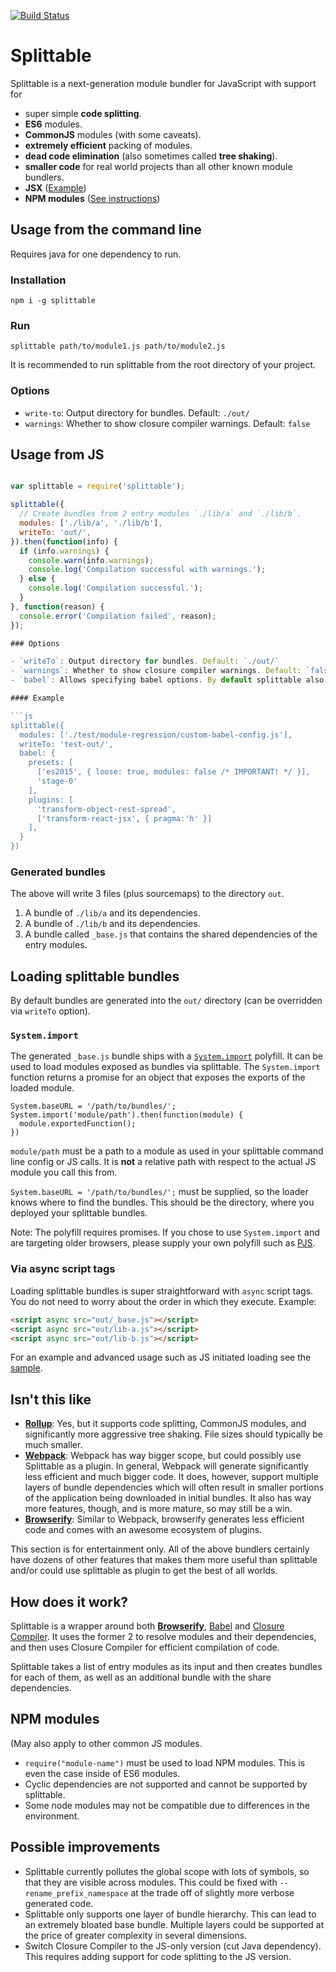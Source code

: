 [![Build Status](https://travis-ci.org/cramforce/splittable.svg?branch=master)](https://travis-ci.org/cramforce/splittable)

# Splittable

Splittable is a next-generation module bundler for JavaScript with support for

- super simple **code splitting**.
- **ES6** modules.
- **CommonJS** modules (with some caveats).
- **extremely efficient** packing of modules.
- **dead code elimination** (also sometimes called **tree shaking**).
- **smaller code** for real world projects than all other known module bundlers.
- **JSX** ([Example](./sample/lib/react-component.js))
- **NPM modules** ([See instructions](#npm-modules))

## Usage from the command line

Requires java for one dependency to run.

### Installation

`npm i -g splittable`

### Run

`splittable path/to/module1.js path/to/module2.js`

It is recommended to run splittable from the root directory of your project.

### Options

- `write-to`: Output directory for bundles. Default: `./out/`
- `warnings`: Whether to show closure compiler warnings. Default: `false`

## Usage from JS

```js

var splittable = require('splittable');

splittable({
  // Create bundles from 2 entry modules `./lib/a` and `./lib/b`.
  modules: ['./lib/a', './lib/b'],
  writeTo: 'out/',
}).then(function(info) {
  if (info.warnings) {
    console.warn(info.warnings);
    console.log('Compilation successful with warnings.');
  } else {
    console.log('Compilation successful.');
  }
}, function(reason) {
  console.error('Compilation failed', reason);
});

### Options

- `writeTo`: Output directory for bundles. Default: `./out/`
- `warnings`: Whether to show closure compiler warnings. Default: `false`
- `babel`: Allows specifying babel options. By default splittable also reads from your `.babelrc`. Please note, though. We highly recommend turning off transpilation of ES6 modules. Otherwise the generated code will be very poor (splittable compiles ES6 modules at a later stage).

#### Example

```js
splittable({
  modules: ['./test/module-regression/custom-babel-config.js'],
  writeTo: 'test-out/',
  babel: {
    presets: [
      ['es2015', { loose: true, modules: false /* IMPORTANT! */ }],
      'stage-0'
    ],
    plugins: [
      'transform-object-rest-spread',
      ['transform-react-jsx', { pragma:'h' }]
    ],
  }
})
```

### Generated bundles

The above will write 3 files (plus sourcemaps) to the directory `out`.

1. A bundle of `./lib/a` and its dependencies.
2. A bundle of `./lib/b` and its dependencies.
3. A bundle called `_base.js` that contains the shared dependencies of the entry modules.

## Loading splittable bundles

By default bundles are generated into the `out/` directory (can be overridden via `writeTo` option).

### `System.import`

The generated `_base.js` bundle ships with a [`System.import`](http://exploringjs.com/es6/ch_modules.html#_loader-method-importing-modules) polyfill. It can be used to load modules exposed as bundles via splittable. The `System.import` function returns a promise for an object that exposes the exports of the loaded module.

```JS
System.baseURL = '/path/to/bundles/';
System.import('module/path').then(function(module) {
  module.exportedFunction();
})
```

`module/path` must be a path to a module as used in your splittable command line config or JS calls. It is **not** a relative path with respect to the actual JS module you call this from.

`System.baseURL = '/path/to/bundles/';` must be supplied, so the loader knows where to find the bundles. This should be the directory, where you deployed your splittable bundles.

Note: The polyfill requires promises. If you chose to use `System.import` and are targeting older browsers, please supply your own polyfill such as [PJS](https://github.com/jridgewell/PJs).

### Via async script tags

Loading splittable bundles is super straightforward with `async` script tags. You do not need to worry about the order in which they execute. Example:

```html
<script async src="out/_base.js"></script>
<script async src="out/lib-a.js"></script>
<script async src="out/lib-b.js"></script>
```

For an example and advanced usage such as JS initiated loading see the [sample](sample/load-sample.html).

## Isn't this like

- [**Rollup**](http://rollupjs.org/): Yes, but it supports code splitting, CommonJS modules, and significantly more aggressive tree shaking. File sizes should typically be much smaller.
- [**Webpack**](https://webpack.github.io/): Webpack has way bigger scope, but could possibly use Splittable as a plugin. In general, Webpack will generate significantly less efficient and much bigger code. It does, however, support multiple layers of bundle dependencies which will often result in smaller portions of the application being downloaded in initial bundles. It also has way more features, though, and is more mature, so may still be a win.
- [**Browserify**](http://browserify.org/): Similar to Webpack, browserify generates less efficient code and comes with an awesome ecosystem of plugins.

This section is for entertainment only. All of the above bundlers certainly have dozens of other features that makes them more useful than splittable and/or could use splittable as plugin to get the best of all worlds.

## How does it work?

Splittable is a wrapper around both [**Browserify**](http://browserify.org/), [Babel](https://babeljs.io/) and [Closure Compiler](https://github.com/google/closure-compiler). It uses the former 2 to resolve modules and their dependencies, and then uses Closure Compiler for efficient compilation of code.

Splittable takes a list of entry modules as its input and then creates bundles for each of them, as well as an additional bundle with the share dependencies.

## NPM modules

(May also apply to other common JS modules.

- `require("module-name")` must be used to load NPM modules. This is even the case inside of ES6 modules.
- Cyclic dependencies are not supported and cannot be supported by splittable.
- Some node modules may not be compatible due to differences in the environment.

## Possible improvements

- Splittable currently pollutes the global scope with lots of symbols, so that they are visible across modules. This could be fixed with `--rename_prefix_namespace` at the trade off of slightly more verbose generated code.
- Splittable only supports one layer of bundle hierarchy. This can lead to an extremely bloated base bundle. Multiple layers could be supported at the price of greater complexity in several dimensions.
- Switch Closure Compiler to the JS-only version (cut Java dependency). This requires adding support for code splitting to the JS version.
